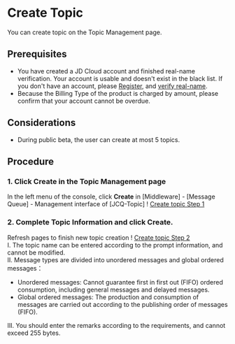 # Create Topic
  You can create topic on the Topic Management page.

 ## Prerequisites
 
- You have created a JD Cloud account and finished real-name verification. Your account is usable and doesn't exist in the black list. If you don't have an account, please [Register](https://accounts.jdcloud.com/p/regPage?source=jdcloud%26ReturnUrl=%2f%2fuc.jdcloud.com%2fpassport%2fcomplete%3freturnUrl%3dhttp%3A%2F%2Fuc.jdcloud.com%2Fredirect%2FloginRouter%3FreturnUrl%3Dhttps%253A%252F%252Fwww.jdcloud.com%252Fhelp%252Fdetail%252F734%252FisCatalog%252F1), and [verify real-name](https://uc.jdcloud.com/account/certify).
- Because the Billing Type of the product is charged by amount, please confirm that your account cannot be overdue.

## Considerations
- During public beta, the user can create at most 5 topics.


## Procedure
### 1. Click **Create** in the Topic Management page

In the left menu of the console, click **Create** in [Middleware] - [Message Queue] - Management interface of [JCQ-Topic]
 ! [Create topic Step 1](https://github.com/jdcloudcom/cn/blob/edit/image/Internet-Middleware/Message-Queue/创建topic-01.png)

### 2. Complete Topic Information and click **Create**.

Refresh pages to finish new topic creation
 ! [Create topic Step 2](https://github.com/jdcloudcom/cn/blob/edit/image/Internet-Middleware/Message-Queue/创建topic-02.png)  
I. The topic name can be entered according to the prompt information, and cannot be modified.  
II. Message types are divided into unordered messages and global ordered messages：  

- Unordered messages: Cannot guarantee first in first out (FIFO) ordered consumption, including general messages and delayed messages.
- Global ordered messages: The production and consumption of messages are carried out according to the publishing order of messages (FIFO).  

III. You should enter the remarks according to the requirements, and cannot exceed 255 bytes.
